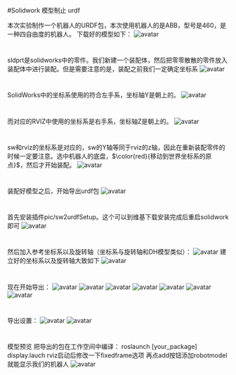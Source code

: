 ﻿#Solidwork 模型制止 urdf

本次实验制作一个机器人的URDF包，本次使用机器人的是ABB，型号是460，是一种四自由度的机器人。
下载好的模型如下：
![avatar](pic/sw2urdf/001.png)

#
#
sldprt是solidworks中的零件。我们新建一个装配体，然后把零零散散的零件放入装配体中进行装配。但是需要注意的是，装配之前我们一定确定坐标系
![avatar](pic/sw2urdf/002.png)
#
#
SolidWorks中的坐标系使用的符合左手系，坐标轴Y是朝上的。
![avatar](pic/sw2urdf/003.png)
#
#
而对应的RVIZ中使用的坐标系是右手系，坐标轴Z是朝上的。
![avatar](pic/sw2urdf/004.png)
#
#
sw和rviz的坐标系是对应的，sw的Y轴等同于rviz的z轴，因此在重新装配零件的时候一定要注意。选中机器人的底盘，$\color{red}{移动到世界坐标系的原点}$，然后才开始装配。
![avatar](pic/sw2urdf/005.png)
#
#
装配好模型之后，开始导出urdf包
![avatar](pic/sw2urdf/006.png)
#
#
首先安装插件pic/sw2urdfSetup。这个可以到维基下载安装完成后重启solidwork即可
![avatar](pic/sw2urdf/007.png)
#
#
然后加入参考坐标系以及旋转轴（坐标系与旋转轴和DH模型类似）：
![avatar](pic/sw2urdf/008.png)
建立好的坐标系以及旋转轴大致如下
![avatar](pic/sw2urdf/009.png)
#
#
现在开始导出：
![avatar](pic/sw2urdf/010.png)
![avatar](pic/sw2urdf/011.png)
![avatar](pic/sw2urdf/012.png)
![avatar](pic/sw2urdf/013.png)
![avatar](pic/sw2urdf/014.png)
![avatar](pic/sw2urdf/015.png)
![avatar](pic/sw2urdf/016.png)
#
#
导出设置：
![avatar](pic/sw2urdf/017.png)
![avatar](pic/sw2urdf/018.png)
#
#
模型预览
把导出的包在工作空间中编译：
roslaunch [your_package] display.lauch
rviz启动后修改一下fixedframe选项
再点add按钮添加robotmodel就能显示我们的机器人
![avatar](pic/sw2urdf/019.png)